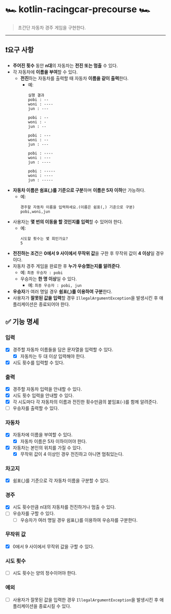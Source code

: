 # 🏎 kotlin-racingcar-precourse 🏎

> 초간단 자동차 경주 게임을 구현한다.
***

## ❗️요구 사항

- **주어진 횟수** 동안 **n대**의 자동차는 **전진 또는 멈출** 수 있다.
- 각 자동차에 **이름을 부여**할 수 있다.
  - **전진**하는 자동차를 출력할 때 자동차 **이름을 같이 출력**한다.
    - 예:
      ```
      실행 결과
      pobi : --
      woni : ----
      jun : ---
      
      pobi : --
      woni : -
      jun : --
      
      pobi : ---
      woni : --
      jun : ---
      
      pobi : ----
      woni : ---
      jun : ----
      
      pobi : -----
      woni : ----
      jun : -----
      ```
- **자동차 이름은 쉼표(,)를 기준으로 구분**하며 **이름은 5자 이하**만 가능하다.
  - 예:
    ```
    경주할 자동차 이름을 입력하세요.(이름은 쉼표(,) 기준으로 구분)
    pobi,woni,jun
    ```
- 사용자는 **몇 번의 이동을 할 것인지를 입력**할 수 있어야 한다.
  - 예:
    ```
    시도할 횟수는 몇 회인가요?
    5
    ```
- **전진하는 조건**은 **0에서 9 사이에서 무작위 값**을 구한 후 무작위 값이 **4 이상**일 경우이다.
- 자동차 경주 게임을 완료한 후 **누가 우승했는지를 알려준다**.
  - 예: `최종 우승자 : pobi`
  - 우승자는 **한 명 이상**일 수 있다.
    - 예: `최종 우승자 : pobi, jun`
- **우승자**가 여러 명일 경우 **쉼표(,)를 이용하여 구분**한다.
- 사용자가 **잘못된 값을 입력**할 경우 `IllegalArgumentException`을 발생시킨 후 애플리케이션은 종료되어야 한다.

## ✅ 기능 명세

### 입력
- [X] 경주할 자동차 이름들을 담은 문자열을 입력할 수 있다.
  - [X] 자동차는 두 대 이상 입력해야 한다.
- [X] 시도 횟수를 입력할 수 있다.

### 출력
- [X] 경주할 자동차 입력을 안내할 수 있다.
- [X] 시도 횟수 입력을 안내할 수 있다.
- [X] 각 시도마다 각 자동차의 이름과 전진한 횟수만큼의 붙임표(-)를 함께 알려준다.
- [ ] 우승자를 출력할 수 있다.

### 자동차
- [X] 자동차에 이름을 부여할 수 있다.
  - [X] 자동차 이름은 5자 이하이어야 한다.
- [X] 자동차는 본인의 위치를 가질 수 있다.
    - [X] 무작위 값이 4 이상인 경우 전진하고 아니면 멈춰있는다.

### 차고지
- [X] 쉼표(,)를 기준으로 각 자동차 이름을 구분할 수 있다.

### 경주
- [X] 시도 횟수만큼 n대의 자동차를 전진하거나 멈출 수 있다.
- [ ] 우승자를 구할 수 있다.
  - [ ] 우승자가 여러 명일 경우 쉼표(,)를 이용하여 우승자를 구분한다.

### 무작위 값
- [X] 0에서 9 사이에서 무작위 값을 구할 수 있다.

### 시도 횟수
- [ ] 시도 횟수는 양의 정수이어야 한다.

### 예외
- [ ] 사용자가 잘못된 값을 입력한 경우 `IllegalArgumentException`을 발생시킨 후 애플리케이션을 종료시킬 수 있다.
